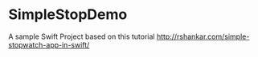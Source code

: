 SimpleStopDemo
==============
A sample Swift Project based on this tutorial http://rshankar.com/simple-stopwatch-app-in-swift/
